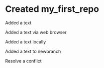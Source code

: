 # Created my_first_repo

Added a text

Added a text via web browser

Added a text locally

Added a text to newbranch

Resolve a conflict

